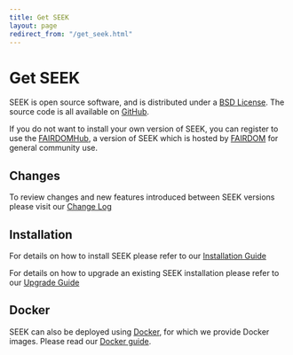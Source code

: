 ```yaml
---
title: Get SEEK
layout: page
redirect_from: "/get_seek.html"
---
```


# Get SEEK

SEEK is open source software, and is distributed under a [BSD License](https://github.com/seek4science/seek/blob/master/BSD-LICENSE). The source code is all available on [GitHub](https://github.com/seek4science/seek).

If you do not want to install your own version of SEEK, you can register to use the [FAIRDOMHub](https://fairdomhub.org), a version of SEEK which is hosted by [FAIRDOM](https://fair-dom.org) for general community use.

## Changes

To review changes and new features introduced between SEEK versions please visit our [Change Log](/tech/releases/)

## Installation

For details on how to install SEEK please refer to our [Installation Guide](tech/install.html)

For details on how to upgrade an existing SEEK installation please refer to our [Upgrade Guide](tech/upgrading.html)

## Docker

SEEK can also be deployed using [Docker](http://docker.com), for which we provide Docker images. Please read our [Docker guide](/tech/docker.html).